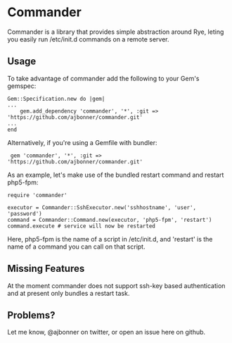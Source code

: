 Commander
=========
Commander is a library that provides simple abstraction around Rye, leting you easily run /etc/init.d commands on a remote server.

## Usage
To take advantage of commander add the following to your Gem's gemspec:

	Gem::Specification.new do |gem|
	...
		gem.add_dependency 'commander', '*', :git => 'https://github.com/ajbonner/commander.git'
	...
	end
	
Alternatively, if you're using a Gemfile with bundler:
	 
	 gem 'commander', '*', :git => 'https://github.com/ajbonner/commander.git'
	 
As an example, let's make use of the bundled restart command and restart php5-fpm:

	require 'commander'
	
	executor = Commander::SshExecutor.new('sshhostname', 'user', 'password')
	command = Commander::Command.new(executor, 'php5-fpm', 'restart')
	command.execute # service will now be restarted
	
Here, php5-fpm is the name of a script in /etc/init.d, and 'restart' is the name of a command you can call on that script.

## Missing Features
At the moment commander does not support ssh-key based authentication and at present only bundles a restart task.
	
## Problems?
Let me know, @ajbonner on twitter, or open an issue here on github.